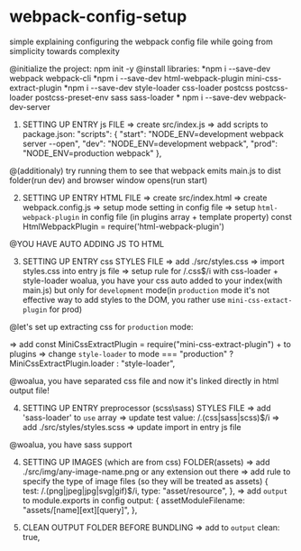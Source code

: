 # webpack-config-setup
simple explaining configuring the webpack config file while going from simplicity towards complexity


@initialize the project:
	npm init -y
@install libraries:
	*npm i --save-dev webpack webpack-cli
	*npm i --save-dev html-webpack-plugin mini-css-extract-plugin
	*npm i --save-dev style-loader css-loader postcss postcss-loader postcss-preset-env sass sass-loader
	* npm i --save-dev webpack-dev-server


1. SETTING UP ENTRY js FILE
=> create src/index.js
=> add scripts to package.json:
	"scripts": {
		"start": "NODE_ENV=development webpack server --open",
		"dev": "NODE_ENV=development webpack",
		"prod": "NODE_ENV=production webpack"
	},

@(additionaly) try running them to see that webpack emits main.js to dist folder(run dev) and browser window opens(run start) 


2. SETTING UP ENTRY HTML FILE
=> create src/index.html
=> create webpack.config.js
=> setup mode setting in config file
=> setup `html-webpack-plugin` in config file (in plugins array + template property)
	const HtmlWebpackPlugin = require('html-webpack-plugin')

@YOU HAVE AUTO ADDING JS TO HTML


3. SETTING UP ENTRY css STYLES FILE
=> add ./src/styles.css
=> import styles.css into entry js file
=> setup rule for /\.css$/i with css-loader + style-loader
	woalua, you have your css auto added to your index(with main.js) but only for `development` mode(in `production` mode  it's not effective way to add styles to the DOM, you rather use `mini-css-extact-plugin` for prod)

@let's set up extracting css for `production` mode:

=> add
	const MiniCssExtractPlugin = require("mini-css-extract-plugin")
	+ to plugins
=> change 
	`style-loader` 
	to 
	mode === "production"
						? MiniCssExtractPlugin.loader
						: "style-loader",

@woalua, you have separated css file and now it's linked directly in html output file!

	 
4. SETTING UP ENTRY preprocessor (scss\sass) STYLES FILE
=> add 'sass-loader' to `use` array
=> update test value:
	/\.(css|sass|scss)$/i
=> add ./src/styles/styles.scss
=> update import in entry js file

@woalua, you have sass support


4. SETTING UP IMAGES (which are from css) FOLDER(assets) 
=> add ./src/img/any-image-name.png or any extension out there
=> add rule to specify the type of image files (so they will be treated as assets)
	{	
		test: /\.(png|jpeg|jpg|svg|gif)$/i,
		type: "asset/resource",
	},
=> add `output` to module.exports in config 
	output: {
		assetModuleFilename: "assets/[name][ext][query]",
	},

5. CLEAN OUTPUT FOLDER BEFORE BUNDLING
=> add to `output`
		clean: true,





















	
